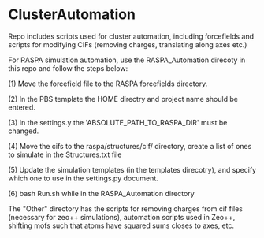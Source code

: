 # ClusterAutomation
Repo includes scripts used for cluster automation, including forcefields and scripts for modifying CIFs (removing charges, translating along axes etc.)


For RASPA simulation automation, use the RASPA_Automation direcoty in this repo and follow the steps below:

(1) Move the forcefield file to the RASPA forcefields directory.

(2) In the PBS template the HOME directry and project name should be entered.

(3) In the settings.y the 'ABSOLUTE_PATH_TO_RASPA_DIR' must be changed.

(4) Move the cifs to the raspa/structures/cif/ directory, create a list of ones to simulate in the Structures.txt file

(5) Update the simulation templates (in the templates direcotry), and specify which one to use in the settings.py document.

(6) bash Run.sh while in the RASPA_Automation directory



The "Other" directory has the scripts for removing charges from cif files (necessary for zeo++ simulations), automation scripts used in Zeo++, shifting mofs such that atoms have squared sums closes to axes, etc. 
